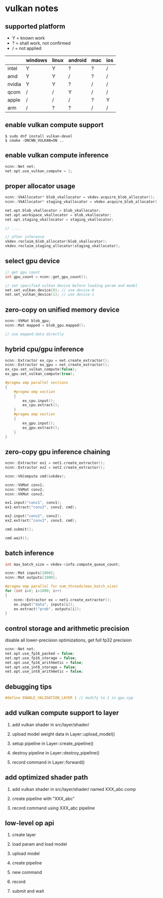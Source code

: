 # vulkan notes

## supported platform

* Y = known work
* ? = shall work, not confirmed
* / = not applied

|    |windows|linux|android|mac|ios|
|---|---|---|---|---|---|
|intel|Y|Y|?|?|/|
|amd|Y|Y|/|?|/|
|nvidia|Y|Y|?|/|/|
|qcom|/|/|Y|/|/|
|apple|/|/|/|?|Y|
|arm|/|?|?|/|/|

## enable vulkan compute support
```
$ sudo dnf install vulkan-devel
$ cmake -DNCNN_VULKAN=ON ..
```

## enable vulkan compute inference
```cpp
ncnn::Net net;
net.opt.use_vulkan_compute = 1;
```

## proper allocator usage
```cpp
ncnn::VkAllocator* blob_vkallocator = vkdev.acquire_blob_allocator();
ncnn::VkAllocator* staging_vkallocator = vkdev.acquire_blob_allocator();

net.opt.blob_vkallocator = blob_vkallocator;
net.opt.workspace_vkallocator = blob_vkallocator;
net.opt.staging_vkallocator = staging_vkallocator;

// ....

// after inference
vkdev.reclaim_blob_allocator(blob_vkallocator);
vkdev.reclaim_staging_allocator(staging_vkallocator);
```

## select gpu device
```cpp
// get gpu count
int gpu_count = ncnn::get_gpu_count();

// set specified vulkan device before loading param and model
net.set_vulkan_device(0); // use device-0
net.set_vulkan_device(1); // use device-1
```

## zero-copy on unified memory device
```cpp
ncnn::VkMat blob_gpu;
ncnn::Mat mapped = blob_gpu.mapped();

// use mapped.data directly
```

## hybrid cpu/gpu inference
```cpp
ncnn::Extractor ex_cpu = net.create_extractor();
ncnn::Extractor ex_gpu = net.create_extractor();
ex_cpu.set_vulkan_compute(false);
ex_gpu.set_vulkan_compute(true);

#pragma omp parallel sections
{
    #pragma omp section
    {
        ex_cpu.input();
        ex_cpu.extract();
    }
    #pragma omp section
    {
        ex_gpu.input();
        ex_gpu.extract();
    }
}
```

## zero-copy gpu inference chaining
```cpp
ncnn::Extractor ex1 = net1.create_extractor();
ncnn::Extractor ex2 = net2.create_extractor();

ncnn::VkCompute cmd(&vkdev);

ncnn::VkMat conv1;
ncnn::VkMat conv2;
ncnn::VkMat conv3;

ex1.input("conv1", conv1);
ex1.extract("conv2", conv2, cmd);

ex2.input("conv2", conv2);
ex2.extract("conv3", conv3, cmd);

cmd.submit();

cmd.wait();

```

## batch inference
```cpp
int max_batch_size = vkdev->info.compute_queue_count;

ncnn::Mat inputs[1000];
ncnn::Mat outputs[1000];

#pragma omp parallel for num_threads(max_batch_size)
for (int i=0; i<1000; i++)
{
    ncnn::Extractor ex = net1.create_extractor();
    ex.input("data", inputs[i]);
    ex.extract("prob", outputs[i]);
}
```

## control storage and arithmetic precision

disable all lower-precision optimizations, get full fp32 precision

```cpp
ncnn::Net net;
net.opt.use_fp16_packed = false;
net.opt.use_fp16_storage = false;
net.opt.use_fp16_arithmetic = false;
net.opt.use_int8_storage = false;
net.opt.use_int8_arithmetic = false;
```

## debugging tips
```cpp
#define ENABLE_VALIDATION_LAYER 1 // modify to 1 in gpu.cpp
```

## add vulkan compute support to layer
1. add vulkan shader in src/layer/shader/

2. upload model weight data in Layer::upload_model()

3. setup pipeline in Layer::create_pipeline()

4. destroy pipeline in Layer::destroy_pipeline()

5. record command in Layer::forward()

## add optimized shader path
1. add vulkan shader in src/layer/shader/ named XXX_abc.comp

2. create pipeline with "XXX_abc"

3. record command using XXX_abc pipeline

## low-level op api
1. create layer

2. load param and load model

3. upload model

4. create pipeline

5. new command

6. record

7. submit and wait

